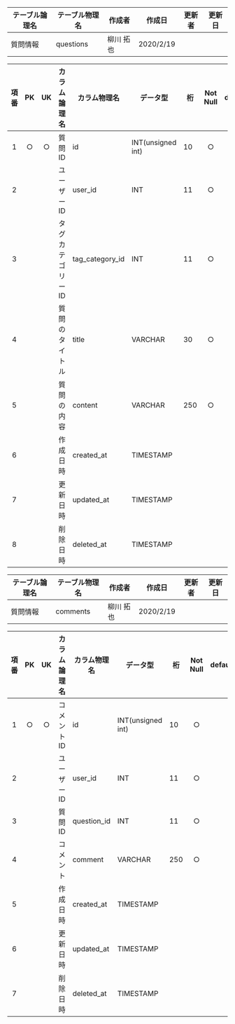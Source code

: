 |<center>テーブル論理名</center>|<center>テーブル物理名</center>|<center>作成者</center>|<center>作成日</center>|<center>更新者</center>|<center>更新日</center>|
|:-|:-|-|-|-|-|
|質問情報|questions|柳川 拓也|2020/2/19|||
    

|<center>項番</center>|<center>PK</center>|<center>UK</center>|<center>カラム論理名</center>|<center>カラム物理名</center>|<center>データ型</center>|<center>桁</center>|<center>Not Null</center>|<center>default</center>|<center>備考</center>|
|:-:|:-:|:-:|-|-|-|-|:-:|-|-|
|1 |○ |○ | 質問ID|id|INT(unsigned int)|10|○||auto_increment|
|2 |   | |ユーザーID|user_id|INT|11|○||
|3 |   | |タグカテゴリーID|tag_category_id|INT|11|○|||
|4 |   ||質問のタイトル|title|VARCHAR|30|○|||
|5 |   | |質問の内容|content|VARCHAR|250|○|||
|6 |   | |作成日時|created_at|TIMESTAMP||||
|7 |  | |更新日時|updated_at|TIMESTAMP||||
|8 |  | |削除日時|deleted_at|TIMESTAMP||||



|<center>テーブル論理名</center>|<center>テーブル物理名</center>|<center>作成者</center>|<center>作成日</center>|<center>更新者</center>|<center>更新日</center>|
|:-|:-|-|-|-|-|
|質問情報|comments|柳川 拓也|2020/2/19|||

|<center>項番</center>|<center>PK</center>|<center>UK</center>|<center>カラム論理名</center>|<center>カラム物理名</center>|<center>データ型</center>|<center>桁</center>|<center>Not Null</center>|<center>default</center>|<center>備考</center>|
|:-:|:-:|:-:|-|-|-|-|:-:|-|-|
|1 |○ |○ | コメントID|id|INT(unsigned int)|10|○||auto_increment|
|2 |   ||ユーザーID|user_id|INT|11|○||
|3 |   ||質問ID|question_id|INT|11|○|||
|4 |   ||コメント|comment|VARCHAR|250|○|||
|5 |   | |作成日時|created_at|TIMESTAMP||||
|6 |  | |更新日時|updated_at|TIMESTAMP||||
|7 |  | |削除日時|deleted_at|TIMESTAMP||||


